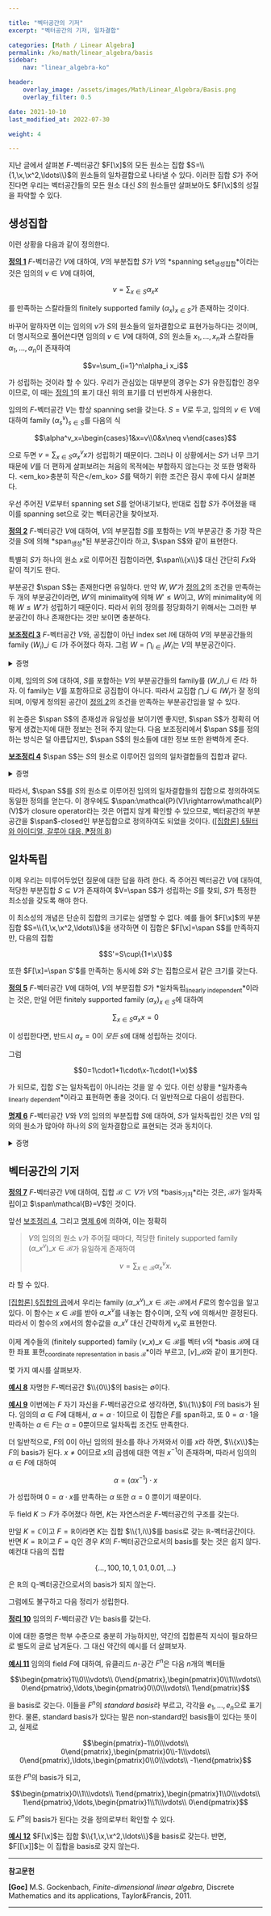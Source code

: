 ```yaml
---

title: "벡터공간의 기저"
excerpt: "벡터공간의 기저, 일차결합"

categories: [Math / Linear Algebra]
permalink: /ko/math/linear_algebra/basis
sidebar: 
    nav: "linear_algebra-ko"

header:
    overlay_image: /assets/images/Math/Linear_Algebra/Basis.png
    overlay_filter: 0.5

date: 2021-10-10
last_modified_at: 2022-07-30

weight: 4

---
```


지난 글에서 살펴본 $F$-벡터공간 $F[\x]$의 모든 원소는 집합 $S=\\{1,\x,\x^2,\ldots\\}$의 원소들의 일차결합으로 나타낼 수 있다. 이러한 집합 $S$가 주어진다면 우리는 벡터공간들의 모든 원소 대신 $S$의 원소들만 살펴보아도 $F[\x]$의 성질을 파악할 수 있다.

## 생성집합

이런 상황을 다음과 같이 정의한다.

<div class="definition" markdown="1">

<ins id="df1">**정의 1**</ins> $F$-벡터공간 $V$에 대하여, $V$의 부분집합 $S$가 $V$의 *spanning set<sub>생성집합</sub>*이라는 것은 임의의 $v\in V$에 대하여, 

$$v=\sum_{x\in S}\alpha_xx$$

를 만족하는 스칼라들의 finitely supported family $(\alpha_x)_{x\in S}$가 존재하는 것이다. 

</div>

바꾸어 말하자면 이는 임의의 $v$가 $S$의 원소들의 일차결합으로 표현가능하다는 것이며, 더 명시적으로 풀어쓴다면 임의의 $v\in V$에 대하여, $S$의 원소들 $x_1,\ldots, x_n$과 스칼라들 $\alpha_1,\ldots,\alpha_n$이 존재하여

$$v=\sum_{i=1}^n\alpha_i x_i$$

가 성립하는 것이라 할 수 있다. 우리가 관심있는 대부분의 경우는 $S$가 유한집합인 경우이므로, 이 때는 [정의 1](#df1)의 표기 대신 위의 표기를 더 빈번하게 사용한다.

임의의 $F$-벡터공간 $V$는 항상 spanning set을 갖는다. $S=V$로 두고, 임의의 $v\in V$에 대하여 family $(\alpha^v_s)_{s\in S}$를 다음의 식

$$\alpha^v_x=\begin{cases}1&x=v\\0&x\neq v\end{cases}$$

으로 두면 $v=\sum_{x\in S}\alpha_x^vx$가 성립하기 때문이다. 그러나 이 상황에서는 $S$가 너무 크기 때문에 $V$를 더 편하게 살펴보려는 처음의 목적에는 부합하지 않는다는 것 또한 명확하다. <em_ko>충분히 작은</em_ko> $S$를 택하기 위한 조건은 잠시 후에 다시 살펴본다.

우선 주어진 $V$로부터 spanning set $S$를 얻어내기보다, 반대로 집합 $S$가 주어졌을 때 이를 spanning set으로 갖는 벡터공간을 찾아보자. 

<div class="definition" markdown="1">

<ins id="df2">**정의 2**</ins> $F$-벡터공간 $V$에 대하여, $V$의 부분집합 $S$를 포함하는 $V$의 부분공간 중 가장 작은 것을 $S$에 의해 *span<sub>생성</sub>*된 부분공간이라 하고, $\span S$와 같이 표현한다.

</div>

특별히 $S$가 하나의 원소 $x$로 이루어진 집합이라면, $\span\\{x\\}$ 대신 간단히 $Fx$와 같이 적기도 한다.

부분공간 $\span S$는 존재한다면 유일하다. 만약 $W,W'$가 [정의 2](#df2)의 조건을 만족하는 두 개의 부분공간이라면, $W'$의 minimality에 의해 $W'\leq W$이고, $W$의 minimality에 의해 $W\leq W'$가 성립하기 때문이다. 따라서 위의 정의를 정당화하기 위해서는 그러한 부분공간이 하나 존재한다는 것만 보이면 충분하다.

<div class="proposition" markdown="1">

<ins id="lem3">**보조정리 3**</ins> $F$-벡터공간 $V$와, 공집합이 아닌 index set $I$에 대하여 $V$의 부분공간들의 family $(W_i)\_{i\in I}$가 주어졌다 하자. 그럼 $W=\bigcap_{i\in I} W_i$는 $V$의 부분공간이다.

</div>
<details class="proof" markdown="1">
<summary>증명</summary>

임의의 $w_1, w_2\in W$에 대하여, $w_1+w_2\in W$임을 보이자. $w_1$과 $w_2$ 각각이 $W$의 원소이므로, 모든 $i\in I$에 대하여 $w_1,w_2$는 $W_i$의 원소이고, 따라서 $w_1+w_2\in W_i$가 모든 $i$에 대해 성립한다. 이제 다시 $W$의 정의에 의해 $w_1+w_2\in W$가 성립한다.

이와 유사하게 임의의 $w\in W$와 $\alpha\in F$에 대하여

$$w\in W\implies w\in W_i\text{ for all $i$}\implies \alpha w\in W_i\text{ for all $i$}\implies \alpha w\in W$$

이므로 $W$는 스칼라곱에 대해서도 닫혀있고, $0\in W$도 자명하므로 $W$는 부분공간이 된다.

</details>

이제, 임의의 $S$에 대하여, <phrase>$S$를 포함하는 $V$의 부분공간들의 family</phrase>를 $(W\_i)\_{i\in I}$라 하자. 이 family는 $V$를 포함하므로 공집합이 아니다. 따라서 교집합 $\bigcap\_{i\in I} W_i$가 잘 정의되며, 이렇게 정의된 공간이 [정의 2](#df2)의 조건을 만족하는 부분공간임을 알 수 있다. 

위 논증은 $\span S$의 존재성과 유일성을 보이기엔 좋지만, $\span S$가 정확히 어떻게 생겼는지에 대한 정보는 전혀 주지 않는다. 다음 보조정리에서 $\span S$를 정의하는 방식은 덜 아름답지만, $\span S$의 원소들에 대한 정보 또한 완벽하게 준다.

<div class="proposition" markdown="1">

<ins id="lem4">**보조정리 4**</ins> $\span S$는 $S$의 원소로 이루어진 임의의 일차결합들의 집합과 같다.

</div>
<details class="proof" markdown="1">
<summary>증명</summary>

<phrase>$S$의 원소로 이루어진 임의의 일차결합들의 집합</phrase>을 $\langle S\rangle$으로 표기하자. 즉 $\langle S\rangle$의 모든 원소들은 finitely supported family $(\alpha\_x)\_{x\in S}$에 대하여 $\sum\_{x\in S}\alpha\_xx$의 꼴로 나타낼 수 있고, 거꾸로 이러한 꼴을 갖는 모든 벡터들은 $\langle S\rangle$의 원소이다.

$\langle S\rangle$의 두 원소 $v,w$가 각각 다음의 식

$$v=\sum_{x\in S}\alpha_xx,\qquad w=\sum_{x\in S}\beta_xx$$

으로 주어졌다 하자. 그럼 

$$v+w=\sum_{x\in S}\alpha_xx+\sum_{x\in S}\beta_xx=\sum_{x\in S}(\alpha_x+\beta_x)x$$

이고, $(\alpha\_x+\beta\_x)\_{x\in S}$는 스칼라들의 finitely supported family이므로 $v+w\in S$이다. 비슷하게, 임의의 스칼라 $\gamma$에 대하여

$$\gamma v=\gamma\sum_{x\in S}\alpha_xx=\sum_{x\in S}(\gamma\alpha_x)s$$

이고 $(\gamma\alpha\_x)\_{x\in S}$는 스칼라들의 finitely supported family이므로 $\gamma v$ 또한 $\langle S\rangle$에 속한다. 따라서 $\langle S\rangle$은 $S$를 포함하는 $V$의 부분공간이 되므로 정의에 의해 $\span S\leq \langle S\rangle$이다.

한편, [§부분공간, ⁋명제 3](/ko/math/linear_algebra/subspace#pp3)에 의하여, $S$를 포함하는 임의의 부분공간은 $S$의 원소들의 일차결합 또한 포함해야 하므로 $\langle S\rangle\leq\span S$가 성립한다.

</details>

따라서, $\span S$를 <phrase>$S$의 원소로 이루어진 임의의 일차결합들의 집합</phrase>으로 정의하여도 동일한 정의를 얻는다. 이 경우에도 $\span:\mathcal{P}(V)\rightarrow\mathcal{P}(V)$가 closure operator라는 것은 어렵지 않게 확인할 수 있으므로, 벡터공간의 부분공간을 <phrase>$\span$-closed인 부분집합</phrase>으로 정의하여도 되었을 것이다. ([\[집합론\] §필터와 아이디얼, 갈루아 대응, ⁋정의 8](/ko/math/set_theory/filter_and_ideal#df8))

## 일차독립

이제 우리는 미루어두었던 질문에 대한 답을 하려 한다. 즉 주어진 벡터공간 $V$에 대하여, 적당한 부분집합 $S\subseteq V$가 존재하여 $V=\span S$가 성립하는 $S$를 찾되, $S$가 특정한 최소성을 갖도록 해야 한다. 

이 최소성의 개념은 단순히 집합의 크기로는 설명할 수 없다. 예를 들어 $F[\x]$의 부분집합 $S=\\{1,\x,\x^2,\ldots\\}$을 생각하면 이 집합은 $F[\x]=\span S$를 만족하지만, 다음의 집합

$$S'=S\cup\{1+\x\}$$

또한 $F[\x]=\span S'$를 만족하는 동시에 $S$와 $S'$는 집합으로서 같은 크기를 갖는다. 

<div class="definition" markdown="1">

<ins id="df5">**정의 5**</ins> $F$-벡터공간 $V$에 대하여, $V$의 부분집합 $S$가 *일차독립<sub>linearly independent</sub>*이라는 것은, 만일 어떤 finitely supported family $(\alpha_x)_{x\in S}$에 대하여

$$\sum_{x\in S} \alpha_xx=0$$

이 성립한다면, 반드시 $\alpha_x=0$이 *모든* $s$에 대해 성립하는 것이다.

</div>

그럼

$$0=1\cdot1+1\cdot\x-1\cdot(1+\x)$$

가 되므로, 집합 $S'$는 일차독립이 아니라는 것을 알 수 있다. 이런 상황을 *일차종속<sub>linearly dependent</sub>*이라고 표현하면 좋을 것이다. 더 일반적으로 다음이 성립한다.

<div class="proposition" markdown="1">

<ins id="pp6">**명제 6**</ins> $F$-벡터공간 $V$와 $V$의 임의의 부분집합 $S$에 대하여, $S$가 일차독립인 것은 $V$의 임의의 원소가 많아야 하나의 $S$의 일차결합으로 표현되는 것과 동치이다.

</div>
<details class="proof" markdown="1">
<summary>증명</summary>

우선, 뒤의 조건이 성립한다면, $0\in V$를 $S$의 일차결합으로 표현하는 방법도 많아야 하나 뿐이다. 그런데

$$0=\sum_{x\in S}0x$$

이므로, 만일 $\sum_{x\in S}\alpha_xx=0$이라면 유일성에 의해 $\alpha_x=0$이 항상 성립한다. 따라서 $S$는 일차독립이다.

반대 방향을 보이기 위해, 결론에 반하여 $S$가 일차독립이지만 두 $S$의 일차결합

$$v=\sum_{x\in S}\alpha_xx=\sum_{x\in S}\beta_xx$$

으로 표현된다 가정하자. 그럼 $0=v-v$이므로,

$$0=v-v=\sum_{x\in S}\alpha_xx-\sum_{x\in S}\beta_xx=\sum_{x\in S}(\alpha_x-\beta_x)x$$

인데, $S$가 일차독립이므로 정의에 의해 $\alpha_x-\beta_x=0$이 모든 $x$에 대해 성립한다. 이는 $\sum\alpha_xx$와 $\sum\beta_xx$가 서로 다른 표현이라는 것에 모순이므로 증명이 완료된다.

</details>

## 벡터공간의 기저

<div class="definition" markdown="1">

<ins id="df7">**정의 7**</ins> $F$-벡터공간 $V$에 대하여, 집합 $\mathcal{B}\subset V$가 $V$의 *basis<sub>기저</sub>*라는 것은, $\mathcal{B}$가 일차독립이고 $\span\mathcal{B}=V$인 것이다.

</div>

앞선 [보조정리 4](#lem4), 그리고 [명제 6](#pp6)에 의하여, 이는 정확히 

> $V$의 임의의 원소 $v$가 주어질 때마다, 적당한 finitely supported family $(\alpha\_x^v)\_{x\in \mathcal{B}}$가 유일하게 존재하여
>
> $$v=\sum_{x\in \mathcal{B}}\alpha_x^vx.$$  
>

라 할 수 있다. 

[\[집합론\] §집합의 곱](/ko/math/set_theory/product_of_sets)에서 우리는 family $(\alpha\_x^v)\_{x\in\mathcal{B}}$는 $\mathcal{B}$에서 $F$로의 함수임을 알고 있다. 이 함수는 $x\in\mathcal{B}$를 받아 $\alpha\_x^v$를 내놓는 함수이며, 오직 $v$에 의해서만 결정된다. 따라서 이 함수의 $x$에서의 함수값을 $\alpha\_x^v$ 대신 간략하게 $v_x$로 표현한다. 

이제 계수들의 (finitely supported) family $(v\_x)\_{x\in \mathcal{B}}$를 벡터 $v$의 *basis $\mathcal{B}$에 대한 좌표 표현<sub>coordinate representation in basis $\mathcal{B}$</sub>*이라 부르고, $[v]\_\mathcal{B}$와 같이 표기한다. 

몇 가지 예시를 살펴보자.

<div class="example" markdown="1">

<ins id="ex8">**예시 8**</ins> 자명한 $F$-벡터공간 $\\{0\\}$의 basis는 $\emptyset$이다.

</div>

<div class="example" markdown="1">

<ins id="ex9">**예시 9**</ins> 이번에는 $F$ 자기 자신을 $F$-벡터공간으로 생각하면, $\\{1\\}$이 $F$의 basis가 된다. 임의의 $\alpha\in F$에 대해서, $\alpha=\alpha\cdot 1$이므로 이 집합은 $F$를 span하고, 또 $0=\alpha\cdot 1$을 만족하는 $\alpha\in F$는 $\alpha=0$뿐이므로 일차독립 조건도 만족한다.

더 일반적으로, $F$의 0이 아닌 임의의 원소를 하나 가져와서 이를 $x$라 하면, $\\{x\\}$는 $F$의 basis가 된다. $x\neq 0$이므로 $x$의 곱셈에 대한 역원 $x^{-1}$이 존재하며, 따라서 임의의 $\alpha\in F$에 대하여

$$\alpha=(\alpha x^{-1})\cdot x$$

가 성립하며 $0=\alpha\cdot x$를 만족하는 $\alpha$ 또한 $\alpha=0$ 뿐이기 때문이다. 

</div>

두 field $K\supset F$가 주어졌다 하면, $K$는 자연스러운 $F$-벡터공간의 구조를 갖는다.

만일 $K=\mathbb{C}$이고 $F=\mathbb{R}$이라면 $K$는 집합 $\\{1,i\\}$를 basis로 갖는 $\mathbb{R}$-벡터공간이다. 반면 $K=\mathbb{R}$이고 $F=\mathbb{Q}$인 경우 $K$의 $F$-벡터공간으로서의 basis를 찾는 것은 쉽지 않다. 예컨대 다음의 집합

$$\{\ldots,100,10,1,0.1,0.01,\ldots\}$$

은 $\mathbb{R}$의 $\mathbb{Q}$-벡터공간으로서의 basis가 되지 않는다. 

그럼에도 불구하고 다음 정리가 성립한다.

<div class="proposition" markdown="1">

<ins id="thm10">**정리 10**</ins> 임의의 $F$-벡터공간 $V$는 basis를 갖는다.

</div>

이에 대한 증명은 학부 수준으로 충분히 가능하지만, 약간의 집합론적 지식이 필요하므로 별도의 글로 남겨둔다. 그 대신 약간의 예시를 더 살펴보자. 

<div class="example" markdown="1">

<ins id="ex11">**예시 11**</ins> 임의의 field $F$에 대하여, 유클리드 $n$-공간 $F^n$은 다음 $n$개의 벡터들

$$\begin{pmatrix}1\\0\\\vdots\\ 0\end{pmatrix},\begin{pmatrix}0\\1\\\vdots\\ 0\end{pmatrix},\ldots,\begin{pmatrix}0\\0\\\vdots\\ 1\end{pmatrix}$$

을 basis로 갖는다. 이들을 $F^n$의 *standard basis*라 부르고, 각각을 $e_1,\ldots,e_n$으로 표기한다. 물론, standard basis가 있다는 말은 non-standard인 basis들이 있다는 뜻이고, 실제로

$$\begin{pmatrix}-1\\0\\\vdots\\ 0\end{pmatrix},\begin{pmatrix}0\\-1\\\vdots\\ 0\end{pmatrix},\ldots,\begin{pmatrix}0\\0\\\vdots\\ -1\end{pmatrix}$$

또한 $F^n$의 basis가 되고, 

$$\begin{pmatrix}0\\1\\\vdots\\ 1\end{pmatrix},\begin{pmatrix}1\\0\\\vdots\\ 1\end{pmatrix},\ldots,\begin{pmatrix}1\\1\\\vdots\\ 0\end{pmatrix}$$

도 $F^n$의 basis가 된다는 것을 정의로부터 확인할 수 있다.

</div>
<div class="example" markdown="1">

<ins id="ex12">**예시 12**</ins> $F[\x]$는 집합 $\\{1,\x,\x^2,\ldots\\}$을 basis로 갖는다. 반면, $F[[\x]]$는 이 집합을 basis로 갖지 않는다.  

</div>

---

**참고문헌**

**[Goc]** M.S. Gockenbach, *Finite-dimensional linear algebra*, Discrete Mathematics and its applications, Taylor&Francis, 2011.

---